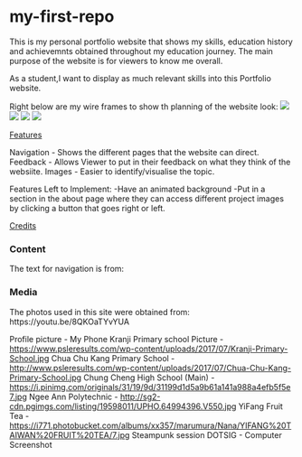 # my-first-repo
This is my personal portfolio website that shows my skills, education history and achievemnts obtained throughout my education journey.
The main purpose of the website is for viewers to know me overall. 

As a student,I want to display as much relevant skills into this Portfolio website.

Right below are my wire frames to show th planning of the website look:
<img src= 'iphone 12,12 Pro - 1.png'>
<img src = 'Web 1920 - 1.png'>
<img src = 'Web 1920 - 2.png'>
<img src = 'Web 1920 - 4.png'>


<u>Features</u>

Navigation - Shows the different pages that the website can direct.
Feedback - Allows Viewer to put in their feedback on what they think of the websiite.
Images - Easier to identify/visualise the topic.



Features Left to Implement:
-Have an animated background
-Put in a section in the about page where they can access different project images by clicking a button that goes right or left.




<u>Credits</u>

<h3>Content</h3>
The text for navigation is from: 



<h3>Media</h3>
The photos used in this site were obtained from: https://youtu.be/8QKOaTYvYUA

Profile picture - My Phone
Kranji Primary school Picture - https://www.psleresults.com/wp-content/uploads/2017/07/Kranji-Primary-School.jpg
Chua Chu Kang Primary School - http://www.psleresults.com/wp-content/uploads/2017/07/Chua-Chu-Kang-Primary-School.jpg
Chung Cheng High School (Main) - https://i.pinimg.com/originals/31/19/9d/31199d1d5a9b61a141a988a4efb5f5e7.jpg
Ngee Ann Polytechnic  - http://sg2-cdn.pgimgs.com/listing/19598011/UPHO.64994396.V550.jpg
YiFang Fruit Tea - https://i771.photobucket.com/albums/xx357/marumura/Nana/YIFANG%20TAIWAN%20FRUIT%20TEA/7.jpg
Steampunk session DOTSIG - Computer Screenshot





